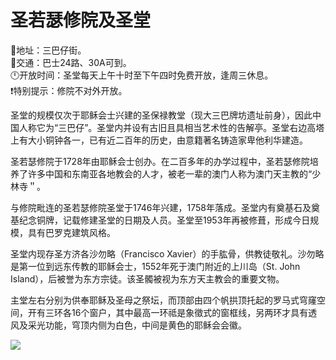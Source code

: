 # 圣若瑟修院及圣堂  
📍地址：三巴仔街。  
🚌交通：巴士24路、30A可到。  
🕛开放时间：圣堂每天上午十时至下午四时免费开放，逢周三休息。  
❗特别提示：修院不对外开放。  

圣堂的规模仅次于耶稣会士兴建的圣保禄教堂（现大三巴牌坊遗址前身），因此中国人称它为“三巴仔”。圣堂内并设有古旧且具相当艺术性的告解亭。圣堂右边高塔上有大小铜钟各一，已有近二百年的历史，由意籍著名铸造家卑他利华建造。  

圣若瑟修院于1728年由耶稣会士创办。在二百多年的办学过程中，圣若瑟修院培养了许多中国和东南亚各地教会的人才，被老一辈的澳门人称为澳门天主教的“少林寺＂。  

与修院毗连的圣若瑟修院圣堂于1746年兴建，1758年落成。圣堂内有奠基石及奠基纪念铜牌，记载修建圣堂的日期及人员。圣堂至1953年再被修葺，形成今日规模，具有巴罗克建筑风格。  

圣堂内现存圣方济各沙勿略（Francisco Xavier）的手肱骨，供教徒敬礼。沙勿略是第一位到远东传教的耶稣会士，1552年死于澳门附近的上川岛（St. John Island），后被誉为东方宗徒。该圣髑被视为东方天主教会的重要文物。  

主堂左右分别为供奉耶稣及圣母之祭坛，而顶部由四个帆拱顶托起的罗马式穹窿空间，开有三环各16个窗户，其中最高一环祗是象徵式的窗框线，另两环才具有透风及采光功能，穹顶内侧为白色，中间是黄色的耶稣会会徽。  

![](https://raw.gitmirror.com/szqq0512/Pic/main/img/202201212113382.png)  
